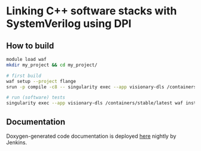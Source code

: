 # Linking C++ software stacks with SystemVerilog using DPI

## How to build

```bash
module load waf
mkdir my_project && cd my_project/

# first build
waf setup --project flange
srun -p compile -c8 -- singularity exec --app visionary-dls /containers/stable/latest waf configure install --test-execnone

# run (software) tests
singularity exec --app visionary-dls /containers/stable/latest waf install --test-execall
```

## Documentation

Doxygen-generated code documentation is deployed [here](https://jenkins.bioai.eu/job/bld_nightly-flange/Documentation_20_28flange_29/) nightly by Jenkins.